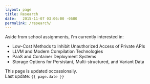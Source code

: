 ```yaml
---
layout: page
title: Research
date:   2015-11-07 03:06:00 -0600
permalink: /research/
---
```


Aside from school assignments, I'm currently interested in:

- Low-Cost Methods to Inhibit Unauthorized Access of Private APIs
- LLVM and Modern Compilation Technologies
- PaaS and Container Deployment Systems
- Storage Options for Persistant, Multi-structured, and Variant Data

This page is updated occassionally.  
Last update: `{{ page.date }}`
